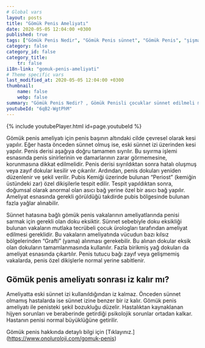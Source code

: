 ```yaml
---
# Global vars
layout: posts
title: "Gömük Penis Ameliyatı"
date: 2020-05-05 12:04:00 +0300
published: true
tags: ["Gömük Penis Nedir", "Gömük Penis sünnet", "Gömük Penis", "şişman çocukta gömük penis", "gömük penis penis boyu", "Gömük Penis Nedeni", "Gömük Penis Teşhis", "Gömük Penis Ameliyatı Ne Zaman" , "Gömük Penis Ameliyatı", "Gömük Penis Tedavisi" , "gömük penis çözüm", "gömük penis sorunu", "gömük penis ameliyatı sonrası"]
category: false
category_id: false
category_title:
    tr: false
i18n-link: "gomuk-penis-ameliyati"
# Theme specific vars
last_modified_at: 2020-05-05 12:04:00 +0300
thumbnail:
    name: false
    webp: false
summary: "Gömük Penis Nedir? , Gömük Penisli çocuklar sünnet edilmeli midir? , Gömük Penis, obez çocuklarda zayıflama halinde düzelir mi? , Penis  boyutları Gömük Peniste normal midir? , Gömük Penis Nedenleri , Gömük Penis Hangi Sorunlara Yol Açar? , Gömük Penis Teşhisi , Gömük Penis Ameliyatı Ne Zaman Yapılmalıdır? , Gömük Penis Ameliyatı , Gömük Penis Tedavisi"
youtubeId: "6qB2-WgtPhM"
---
```

{% include youtubePlayer.html id=page.youtubeId %}




Gömük penis ameliyatı için penis başının altındaki cilde çevresel olarak kesi yapılır. Eğer hasta önceden sünnet olmuş ise, eski sünnet izi üzerinden kesi yapılır. Penis derisi aşağıya doğru tamamen sıyrılır. Bu sıyırma işlemi esnasında penis sinirlerinin ve damarlarının zarar görmemesine, korunmasına dikkat edilmelidir. Penis derisi sıyrıldıktan sonra hatalı oluşmuş veya zayıf dokular kesilir ve çıkarılır. Ardından, penis dokuları yeniden düzenlenir ve şekil verilir. Pubis Kemiği üzerinde bulunan “Periost” (kemiğin üstündeki zar) özel dikişilerle tespit edilir. Tespit yapıldıktan sonra, doğumsal olarak anormal olan asıcı bağ yerine özel bir asıcı bağ yapılır. Ameliyat esnasında gerekli görüldüğü takdirde pubis bölgesinde bulunan fazla yağlar alınabilir.

Sünnet hatasına bağlı gömük penis vakalarının ameliyatlarında penisi sarmak için gerekli olan doku eksiktir. Sünnet sebebiyle doku eksikliği bulunan vakaların mutlaka tecrübeli çocuk ürologları tarafından ameliyat edilmesi gereklidir. Bu vakaların ameliyatında vücudun bazı kılsız bölgelerinden “Grafti” (yama) alınması gerekebilir. Bu alınan dokular eksik olan dokuların tamamlanmasında kullanılır. Fazla birikmiş yağ dokuları da ameliyat esnasında çıkartılır. Penis tutucu bağı zayıf veya gelişmemiş vakalarda, penis özel dikişlerle normal yerine sabitlenir.

## Gömük penis ameliyatı sonrası iz kalır mı?

Ameliyatta eski sünnet izi kullanıldığından iz kalmaz. Önceden sünnet olmamış hastalarda ise sünnet izine benzer bir iz kalır. Gömük penis ameliyatı ile penisteki şekil bozukluğu düzelir. Hastalıktan kaynaklanan hijyen sorunları ve beraberinde getirdiği psikolojik sorunlar ortadan kalkar. Hastanın penisi normal büyüklüğüne getirilir.


Gömük penis hakkında detaylı bilgi için [Tıklayınız.] (https://www.onoluroloji.com/gomuk-penis)
